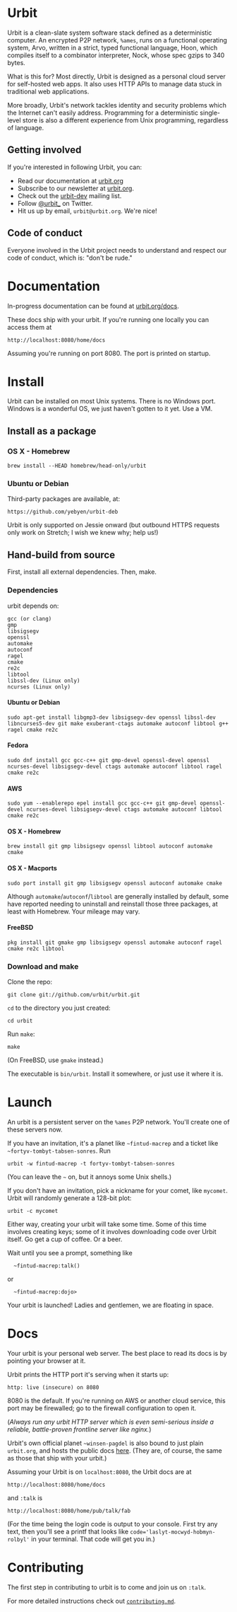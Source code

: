 Urbit
=====

Urbit is a clean-slate system software stack defined as a
deterministic computer. An encrypted P2P network, `%ames`, runs on a
functional operating system, Arvo, written in a strict, typed
functional language, Hoon, which compiles itself to a combinator
interpreter, Nock, whose spec gzips to 340 bytes.

What is this for? Most directly, Urbit is designed as a personal
cloud server for self-hosted web apps. It also uses HTTP APIs to
manage data stuck in traditional web applications.

More broadly, Urbit's network tackles identity and security problems
which the Internet can't easily address. Programming for a
deterministic single-level store is also a different experience from
Unix programming, regardless of language.

Getting involved
----------------

If you're interested in following Urbit, you can:

-   Read our documentation at [urbit.org](http://urbit.org/docs)
-   Subscribe to our newsletter at [urbit.org](http://urbit.org).
-   Check out the
    [urbit-dev](https://groups.google.com/forum/#!forum/urbit-dev)
    mailing list.
-   Follow [@urbit_](https://twitter.com/urbit\_) on Twitter.
-   Hit us up by email, `urbit@urbit.org`. We're nice!

Code of conduct
---------------

Everyone involved in the Urbit project needs to understand and
respect our code of conduct, which is: "don't be rude."

Documentation
=============

In-progress documentation can be found at
[urbit.org/docs](http://urbit.org/docs).

These docs ship with your urbit. If you're running one locally you
can access them at

    http://localhost:8080/home/docs

Assuming you're running on port 8080. The port is printed on startup.

Install
=======

Urbit can be installed on most Unix systems. There is no Windows
port. Windows is a wonderful OS, we just haven't gotten to it yet.
Use a VM.

Install as a package
--------------------

### OS X - Homebrew

    brew install --HEAD homebrew/head-only/urbit

### Ubuntu or Debian

Third-party packages are available, at:

    https://github.com/yebyen/urbit-deb

Urbit is only supported on Jessie onward (but outbound HTTPS requests only work on Stretch; I wish we knew why; help us!)

Hand-build from source
----------------------

First, install all external dependencies. Then, make.

### Dependencies

urbit depends on:

    gcc (or clang)
    gmp
    libsigsegv
    openssl
    automake
    autoconf
    ragel
    cmake
    re2c
    libtool
    libssl-dev (Linux only)
    ncurses (Linux only)

#### Ubuntu or Debian

    sudo apt-get install libgmp3-dev libsigsegv-dev openssl libssl-dev libncurses5-dev git make exuberant-ctags automake autoconf libtool g++ ragel cmake re2c

#### Fedora

    sudo dnf install gcc gcc-c++ git gmp-devel openssl-devel openssl ncurses-devel libsigsegv-devel ctags automake autoconf libtool ragel cmake re2c

#### AWS

    sudo yum --enablerepo epel install gcc gcc-c++ git gmp-devel openssl-devel ncurses-devel libsigsegv-devel ctags automake autoconf libtool cmake re2c

#### OS X - Homebrew

    brew install git gmp libsigsegv openssl libtool autoconf automake cmake

#### OS X - Macports

    sudo port install git gmp libsigsegv openssl autoconf automake cmake

Although `automake`/`autoconf`/`libtool` are generally installed by
default, some have reported needing to uninstall and reinstall those
three packages, at least with Homebrew. Your mileage may vary.

#### FreeBSD

    pkg install git gmake gmp libsigsegv openssl automake autoconf ragel cmake re2c libtool

### Download and make

Clone the repo:

    git clone git://github.com/urbit/urbit.git

`cd` to the directory you just created:

    cd urbit

Run `make`:

    make

(On FreeBSD, use `gmake` instead.)

The executable is `bin/urbit`. Install it somewhere, or just use it
where it is.

Launch
======

An urbit is a persistent server on the `%ames` P2P network. You'll
create one of these servers now. 

If you have an invitation, it's a planet like `~fintud-macrep` and a
ticket like `~fortyv-tombyt-tabsen-sonres`. Run

    urbit -w fintud-macrep -t fortyv-tombyt-tabsen-sonres

(You can leave the `~` on, but it annoys some Unix shells.)

If you don't have an invitation, pick a nickname for your comet, like
`mycomet`. Urbit will randomly generate a 128-bit plot:

    urbit -c mycomet

Either way, creating your urbit will take some time. Some of this
time involves creating keys; some of it involves downloading code
over Urbit itself. Go get a cup of coffee. Or a beer.

Wait until you see a prompt, something like

      ~fintud-macrep:talk() 

or

      ~fintud-macrep:dojo> 

Your urbit is launched! Ladies and gentlemen, we are floating in
space.

Docs
====

Your urbit is your personal web server. The best place to read its
docs is by pointing your browser at it.

Urbit prints the HTTP port it's serving when it starts up:

    http: live (insecure) on 8080

8080 is the default. If you're running on AWS or another cloud
service, this port may be firewalled; go to the firewall
configuration to open it.

(*Always run any urbit HTTP server which is even semi-serious inside a reliable, battle-proven frontline server like nginx.*)

Urbit's own official planet `~winsen-pagdel` is also bound to just
plain `urbit.org`, and hosts the public docs
[here](http://urbit.org/docs). (They are, of course, the same as
those that ship with your urbit.)

Assuming your Urbit is on `localhost:8080`, the Urbit docs are at

    http://localhost:8080/home/docs

and `:talk` is

    http://localhost:8080/home/pub/talk/fab

(For the time being the login code is output to your console. First
try any text, then you'll see a printf that looks like
`code='laslyt-mocwyd-hobmyn-rolbyl'` in your terminal. That code will get you in.)

Contributing
============

The first step in contributing to urbit is to come and join us on
`:talk`.

For more detailed instructions check out
[`contributing.md`](https://github.com/urbit/urbit/blob/master/CONTRIBUTING.md).
